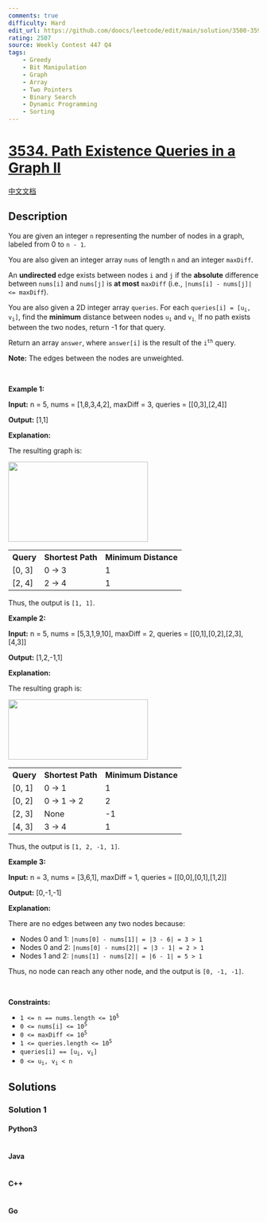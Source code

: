 ```yaml
---
comments: true
difficulty: Hard
edit_url: https://github.com/doocs/leetcode/edit/main/solution/3500-3599/3534.Path%20Existence%20Queries%20in%20a%20Graph%20II/README_EN.md
rating: 2507
source: Weekly Contest 447 Q4
tags:
    - Greedy
    - Bit Manipulation
    - Graph
    - Array
    - Two Pointers
    - Binary Search
    - Dynamic Programming
    - Sorting
---
```


<!-- problem:start -->

# [3534. Path Existence Queries in a Graph II](https://leetcode.com/problems/path-existence-queries-in-a-graph-ii)

[中文文档](/solution/3500-3599/3534.Path%20Existence%20Queries%20in%20a%20Graph%20II/README.md)

## Description

<!-- description:start -->

<p>You are given an integer <code>n</code> representing the number of nodes in a graph, labeled from 0 to <code>n - 1</code>.</p>

<p>You are also given an integer array <code>nums</code> of length <code>n</code> and an integer <code>maxDiff</code>.</p>

<p>An <strong>undirected </strong>edge exists between nodes <code>i</code> and <code>j</code> if the <strong>absolute</strong> difference between <code>nums[i]</code> and <code>nums[j]</code> is <strong>at most</strong> <code>maxDiff</code> (i.e., <code>|nums[i] - nums[j]| &lt;= maxDiff</code>).</p>

<p>You are also given a 2D integer array <code>queries</code>. For each <code>queries[i] = [u<sub>i</sub>, v<sub>i</sub>]</code>, find the <strong>minimum</strong> distance between nodes <code>u<sub>i</sub></code> and <code>v<sub>i</sub></code><sub>.</sub> If no path exists between the two nodes, return -1 for that query.</p>

<p>Return an array <code>answer</code>, where <code>answer[i]</code> is the result of the <code>i<sup>th</sup></code> query.</p>

<p><strong>Note:</strong> The edges between the nodes are unweighted.</p>

<p>&nbsp;</p>
<p><strong class="example">Example 1:</strong></p>

<div class="example-block">
<p><strong>Input:</strong> <span class="example-io">n = 5, nums = [1,8,3,4,2], maxDiff = 3, queries = [[0,3],[2,4]]</span></p>

<p><strong>Output:</strong> <span class="example-io">[1,1]</span></p>

<p><strong>Explanation:</strong></p>

<p>The resulting graph is:</p>

<p><img alt="" src="https://fastly.jsdelivr.net/gh/doocs/leetcode@main/solution/3500-3599/3534.Path%20Existence%20Queries%20in%20a%20Graph%20II/images/4149example1drawio.png" style="width: 281px; height: 161px;" /></p>

<table>
	<tbody>
		<tr>
			<th>Query</th>
			<th>Shortest Path</th>
			<th>Minimum Distance</th>
		</tr>
		<tr>
			<td>[0, 3]</td>
			<td>0 &rarr; 3</td>
			<td>1</td>
		</tr>
		<tr>
			<td>[2, 4]</td>
			<td>2 &rarr; 4</td>
			<td>1</td>
		</tr>
	</tbody>
</table>

<p>Thus, the output is <code>[1, 1]</code>.</p>
</div>

<p><strong class="example">Example 2:</strong></p>

<div class="example-block">
<p><strong>Input:</strong> <span class="example-io">n = 5, nums = [5,3,1,9,10], maxDiff = 2, queries = [[0,1],[0,2],[2,3],[4,3]]</span></p>

<p><strong>Output:</strong> <span class="example-io">[1,2,-1,1]</span></p>

<p><strong>Explanation:</strong></p>

<p>The resulting graph is:</p>

<p><img alt="" src="https://fastly.jsdelivr.net/gh/doocs/leetcode@main/solution/3500-3599/3534.Path%20Existence%20Queries%20in%20a%20Graph%20II/images/4149example2drawio.png" style="width: 281px; height: 121px;" /></p>
</div>

<table>
	<tbody>
		<tr>
			<th>Query</th>
			<th>Shortest Path</th>
			<th>Minimum Distance</th>
		</tr>
		<tr>
			<td>[0, 1]</td>
			<td>0 &rarr; 1</td>
			<td>1</td>
		</tr>
		<tr>
			<td>[0, 2]</td>
			<td>0 &rarr; 1 &rarr; 2</td>
			<td>2</td>
		</tr>
		<tr>
			<td>[2, 3]</td>
			<td>None</td>
			<td>-1</td>
		</tr>
		<tr>
			<td>[4, 3]</td>
			<td>3 &rarr; 4</td>
			<td>1</td>
		</tr>
	</tbody>
</table>

<p>Thus, the output is <code>[1, 2, -1, 1]</code>.</p>

<p><strong class="example">Example 3:</strong></p>

<div class="example-block">
<p><strong>Input:</strong> <span class="example-io">n = 3, nums = [3,6,1], maxDiff = 1, queries = [[0,0],[0,1],[1,2]]</span></p>

<p><strong>Output:</strong> <span class="example-io">[0,-1,-1]</span></p>

<p><strong>Explanation:</strong></p>

<p>There are no edges between any two nodes because:</p>

<ul>
	<li>Nodes 0 and 1: <code>|nums[0] - nums[1]| = |3 - 6| = 3 &gt; 1</code></li>
	<li>Nodes 0 and 2: <code>|nums[0] - nums[2]| = |3 - 1| = 2 &gt; 1</code></li>
	<li>Nodes 1 and 2: <code>|nums[1] - nums[2]| = |6 - 1| = 5 &gt; 1</code></li>
</ul>

<p>Thus, no node can reach any other node, and the output is <code>[0, -1, -1]</code>.</p>
</div>

<p>&nbsp;</p>
<p><strong>Constraints:</strong></p>

<ul>
	<li><code>1 &lt;= n == nums.length &lt;= 10<sup>5</sup></code></li>
	<li><code>0 &lt;= nums[i] &lt;= 10<sup>5</sup></code></li>
	<li><code>0 &lt;= maxDiff &lt;= 10<sup>5</sup></code></li>
	<li><code>1 &lt;= queries.length &lt;= 10<sup>5</sup></code></li>
	<li><code>queries[i] == [u<sub>i</sub>, v<sub>i</sub>]</code></li>
	<li><code>0 &lt;= u<sub>i</sub>, v<sub>i</sub> &lt; n</code></li>
</ul>

<!-- description:end -->

## Solutions

<!-- solution:start -->

### Solution 1

<!-- tabs:start -->

#### Python3

```python

```

#### Java

```java

```

#### C++

```cpp

```

#### Go

```go

```

<!-- tabs:end -->

<!-- solution:end -->

<!-- problem:end -->
